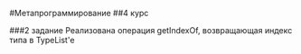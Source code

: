 #Метапрограммирование
##4 курс

###2 задание
Реализована операция getIndexOf, возвращающая индекс типа в TypeList'e